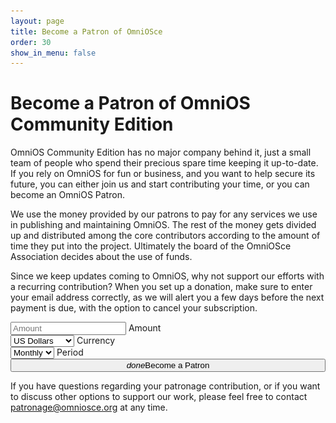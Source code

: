 ```yaml
---
layout: page
title: Become a Patron of OmniOSce
order: 30
show_in_menu: false
---
```


# Become a Patron of OmniOS Community Edition 

OmniOS Community Edition has no major company behind it, just a small team of
people who spend their precious spare time keeping it up-to-date. If you rely
on OmniOS for fun or business, and you want to help secure its future, you can
either join us and start contributing your time, or you can become an OmniOS
Patron.

We use the money provided by our patrons to pay for any services we use in
publishing and maintaining OmniOS. The rest of the money gets divided up
and distributed among the core contributors according to the amount of time
they put into the project. Ultimately the board of the OmniOSce Association
decides about the use of funds.

Since we keep updates coming to OmniOS, why not support our efforts with a
recurring contribution? When you set up a donation, make sure to enter your
email address correctly, as we will alert you a few days before the next
payment is due, with the option to cancel your subscription.

<form class="patron_form">
<div class="row">
<div class="input-field col s6 offset-m1 m5 offset-l2 l2 offset-xl3 xl2">
    <input placeholder="Amount" name="amount" id="amount_fld" type="text" class="validate">
    <label for="amount">Amount</label>
</div>
<div class="input-field col s6 m5 l3 xl2">
    <select id="currency_fld">
      <option default value="usd">US Dollars</option>
      <option value="gbp">GB Pounds</option>
      <option value="eur">Euros</option>
      <option value="chf">Swiss Francs</option>
    </select>
    <label>Currency</label>
</div><div class="input-field col s12 offset-m1 m10 l3 xl2">
    <select id="period_fld">
      <option default value="month">Monthly</option>
      <option value="once">One-Off</option>
      <option value="week">Weekly</option>
      <option value="year">Yearly</option>
    </select>
    <label>Period</label>
</div>
<div class="col s12 offset-m1 m10 offset-l2 l8 offset-xl3 xl6">
    <button style="width: 100%" id="start-stripe" class="btn waves-effect waves-light btn-large" type="submit" name="action"><i class="material-icons right">done</i>Become a Patron</button>
</div>
</div>
</form>
<div id="notice"></div>

<script src="https://checkout.stripe.com/checkout.js"></script>
<script>
(function(){
var handler = StripeCheckout.configure({
//  key: 'pk_test_UFESfp6M4UmMqz340REVYtCB',
    key: 'pk_live_WJeXh3PCWlVcm1aSxBpEIT5B',
  image: '/favicon-512.png',
  locale: 'auto',
  token: function(token,args) {
       jQuery('.patron_form').slideUp();
       jQuery('#notice').html("<h2>Processing your Request ... " +
           "<img src=/assets/images/spinner.gif></h2>");
       jQuery.ajax('https://apps.omniosce.org/patron/subscribe', {
       // jQuery.ajax('http://localhost:23843/patron/subscribe', {
	dataType: 'json',
	method: 'POST',
	contentType: 'application/json; corset=utf-8',
	data: JSON.stringify({
	    token: token,
	    args: args,
	    amount: Math.round(parseFloat(jQuery('#amount_fld').val())),
	    period: jQuery('#period_fld').val(),
	    currency: jQuery('#currency_fld').val()
	}),
	success: function(msg){
	    jQuery('#notice').html(
		'<h2><i class="material-icons">check</i> Thank you for your patronage. ' +
		'We have sent a confirmation message to the email address provided.</h2>' +
		'<h3>Please contact <a href="mailto:patronage@omniosce.org">patronage@omniosce.org</a> ' +
		'if the message does not arrive within a few minutes.</h3>');
	},
	error: function(xhr,status){
	   jQuery('#notice').html('<h2><i class="material-icons">sms_failed</i> ' +
		'There was a problem processing your request. Please contact ' +
		'<a href="mailto:patronage@omniosce.org">patronage@omniosce.org</a>.</h2>');
	}
     });
  }
});

// not using jQuery here since it is not loaded at this point (jquery gets
// loaded at the bottom of html
document.getElementById('start-stripe').addEventListener('click', function(e) {
  e.preventDefault();
  var amount = parseFloat(jQuery('#amount_fld').val());
  if (isNaN(amount) || amount < 0) {
	jQuery('#notice').html('<h2>Please enter a valid amount above.</h2>');
	return false;
  }
  // Open Checkout with further options:
  handler.open({
    name: 'OmniOS Patron',
    description: jQuery('#period_fld').val() + ' Contribution',
    currency: jQuery('#currency_fld').val(),
    amount: Math.round(amount) * 100,
    allowRememberMe: true,
    billingAddress: true,
    panelLabel: 'Pay {{amount}} '+ jQuery('#period_fld').val()
  });
});

// Close Checkout on page navigation:
window.addEventListener('popstate', function() {
  handler.close();
});
})();</script>

If you have questions regarding your patronage contribution, or if you want to
discuss other options to support our work, please feel free to contact <a
href="mailto:patronage@omniosce.org">patronage@omniosce.org</a> at any time.
